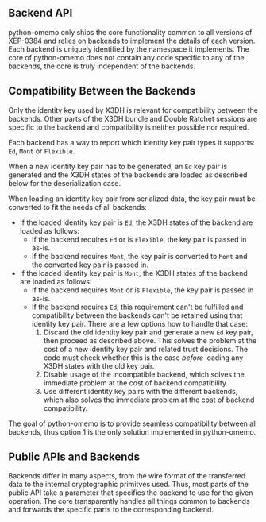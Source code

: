 ## Backend API ##

python-omemo only ships the core functionality common to all versions of [XEP-0384]() and relies on backends to implement the details of each version. Each backend is uniquely identified by the namespace it implements. The core of python-omemo does not contain any code specific to any of the backends, the core is truly independent of the backends.

## Compatibility Between the Backends ##

Only the identity key used by X3DH is relevant for compatibility between the backends. Other parts of the X3DH bundle and Double Ratchet sessions are specific to the backend and compatibility is neither possible nor required.

Each backend has a way to report which identity key pair types it supports: `Ed`, `Mont` or `Flexible`.

When a new identity key pair has to be generated, an `Ed` key pair is generated and the X3DH states of the backends are loaded as described below for the deserialization case.

When loading an identity key pair from serialized data, the key pair must be converted to fit the needs of all backends:
- If the loaded identity key pair is `Ed`, the X3DH states of the backend are loaded as follows:
    - If the backend requires `Ed` or is `Flexible`, the key pair is passed in as-is.
    - If the backend requires `Mont`, the key pair is converted to `Mont` and the converted key pair is passed in.
- If the loaded identity key pair is `Mont`, the X3DH states of the backend are loaded as follows:
    - If the backend requires `Mont` or is `Flexible`, the key pair is passed in as-is.
    - If the backend requires `Ed`, this requirement can't be fulfilled and compatibility between the backends can't be retained using that identity key pair. There are a few options how to handle that case:
        1. Discard the old identity key pair and generate a new `Ed` key pair, then proceed as described above. This solves the problem at the cost of a new identity key pair and related trust decisions. The code must check whether this is the case _before_ loading any X3DH states with the old key pair.
        2. Disable usage of the incompatible backend, which solves the immediate problem at the cost of backend compatibility.
        3. Use different identity key pairs with the different backends, which also solves the immediate problem at the cost of backend compatibility.

The goal of python-omemo is to provide seamless compatibility between all backends, thus option 1 is the only solution implemented in python-omemo.

## Public APIs and Backends ##

Backends differ in many aspects, from the wire format of the transferred data to the internal cryptographic primitves used. Thus, most parts of the public API take a parameter that specifies the backend to use for the given operation. The core transparently handles all things common to backends and forwards the specific parts to the corresponding backend.
